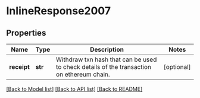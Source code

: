 # InlineResponse2007

## Properties
Name | Type | Description | Notes
------------ | ------------- | ------------- | -------------
**receipt** | **str** | Withdraw txn hash that can be used to check details of the transaction on ethereum chain. | [optional] 

[[Back to Model list]](../README.md#documentation-for-models) [[Back to API list]](../README.md#documentation-for-api-endpoints) [[Back to README]](../README.md)

